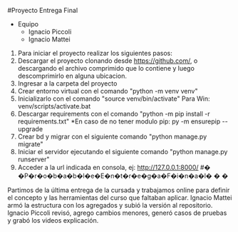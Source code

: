 #Proyecto Entrega Final
  


* Equipo  
  - Ignacio Piccoli
  - Ignacio Mattei

1) Para iniciar el proyecto realizar los siguientes pasos:
2) Descargar el proyecto clonando desde https://github.com/, o descargando el archivo comprimido que lo contiene y luego descomprimirlo en alguna ubicacion.
3) Ingresar a la carpeta del proyecto
4) Crear entorno virtual con el comando "python -m venv venv"
5) Inicializarlo con el comando "source venv/bin/activate"
Para Win: venv/scripts/activate.bat
6) Descargar requirements con el comando "python -m pip install -r requirements.txt"
*En caso de no tener modulo pip: py -m ensurepip --upgrade
7) Crear bd y migrar con el siguiente comando "python manage.py migrate"
8) Iniciar el servidor ejecutando el siguiente comando "python manage.py runserver"
9) Acceder a la url indicada en consola, ej: http://127.0.0.1:8000/
#� �P�r�o�b�a�b�l�e�E�n�t�r�e�g�a�F�i�n�a�l�
�
�

Partimos de la última entrega de la cursada y trabajamos online para definir el concepto y las herramientas del curso que faltaban aplicar. Ignacio Mattei armó la estructura con los agregados y subió la versión al repositorio. Ignacio Piccoli revisó, agrego cambios menores, generó casos de pruebas y grabó los videos explicación.

